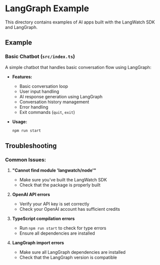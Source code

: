 # LangGraph Example

This directory contains examples of AI apps built with the LangWatch SDK and LangGraph.

## Example

### Basic Chatbot (`src/index.ts`)

A simple chatbot that handles basic conversation flow using LangGraph:

- **Features:**
  - Basic conversation loop
  - User input handling
  - AI response generation using LangGraph
  - Conversation history management
  - Error handling
  - Exit commands (`quit`, `exit`)

- **Usage:**
  ```bash
  npm run start
  ```

## Troubleshooting

### Common Issues:

1. **"Cannot find module 'langwatch/node'"**
   - Make sure you've built the LangWatch SDK
   - Check that the package is properly built

2. **OpenAI API errors**
   - Verify your API key is set correctly
   - Check your OpenAI account has sufficient credits

3. **TypeScript compilation errors**
   - Run `npm run start` to check for type errors
   - Ensure all dependencies are installed

4. **LangGraph import errors**
   - Make sure all LangGraph dependencies are installed
   - Check that the LangGraph version is compatible
